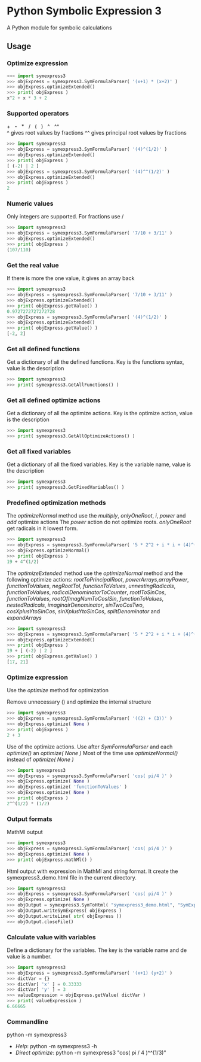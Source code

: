 # Python Symbolic Expression 3

A Python module for symbolic calculations

## Usage

### Optimize expression
```py
>>> import symexpress3
>>> objExpress = symexpress3.SymFormulaParser( '(x+1) * (x+2)' )
>>> objExpress.optimizeExtended()
>>> print( objExpress )
x^2 + x * 3 + 2
```

### Supported operators
\+&nbsp;&nbsp; \-&nbsp;&nbsp; \*&nbsp;&nbsp; \/&nbsp;&nbsp; \(&nbsp;&nbsp; \)&nbsp;&nbsp; \^&nbsp;&nbsp; \^\^
<br>
^ gives root values by fractions
^^ gives principal root values by fractions
```py
>>> import symexpress3
>>> objExpress = symexpress3.SymFormulaParser( '(4)^(1/2)' )
>>> objExpress.optimizeExtended()
>>> print( objExpress )
[ (-2) | 2 ]
>>> objExpress = symexpress3.SymFormulaParser( '(4)^^(1/2)' )
>>> objExpress.optimizeExtended()
>>> print( objExpress )
2
```
### Numeric values
Only integers are supported. For fractions use /
```py
>>> import symexpress3
>>> objExpress = symexpress3.SymFormulaParser( '7/10 + 3/11' )
>>> objExpress.optimizeExtended()
>>> print( objExpress )
(107/110)
```

### Get the real value
If there is more the one value, it gives an array back
```py
>>> import symexpress3
>>> objExpress = symexpress3.SymFormulaParser( '7/10 + 3/11' )
>>> objExpress.optimizeExtended()
>>> print( objExpress.getValue() )
0.9727272727272728
>>> objExpress = symexpress3.SymFormulaParser( '(4)^(1/2)' )
>>> objExpress.optimizeExtended()
>>> print( objExpress.getValue() )
[-2, 2]
```

### Get all defined functions
Get a dictionary of all the defined functions. Key is the functions syntax, value is the description
```py
>>> import symexpress3
>>> print( symexpress3.GetAllFunctions() )
```

### Get all defined optimize actions
Get a dictionary of all the optimize actions. Key is the optimize action, value is the description
```py
>>> import symexpress3
>>> print( symexpress3.GetAllOptimizeActions() )
```

### Get all fixed variables
Get a dictionary of all the fixed variables. Key is the variable name, value is the description
```py
>>> import symexpress3
>>> print( symexpress3.GetFixedVariables() )
```

### Predefined optimization methods
The *optimizeNormal* method use the *multiply*, *onlyOneRoot*, *i*, *power* and *add* optimize actions
The *power* action do not optimize roots. *onlyOneRoot* get radicals in it lowest form.
```py
>>> import symexpress3
>>> objExpress = symexpress3.SymFormulaParser( '5 * 2^2 + i * i + (4)^(1/2)' )
>>> objExpress.optimizeNormal()
>>> print( objExpress )
19 + 4^(1/2)
```
The *optimizeExtended* method use the *optimizeNormal* method and the following optimize actions:
*rootToPrincipalRoot*, *powerArrays*,*arrayPower*, *functionToValues*, *negRootToI*,
*functionToValues*, *unnestingRadicals*, *functionToValues*, *radicalDenominatorToCounter*,
*rootIToSinCos*, *functionToValues*, *rootOfImagNumToCosISin*, *functionToValues*,
*nestedRadicals*, *imaginairDenominator*, *sinTwoCosTwo*, *cosXplusYtoSinCos*,
*sinXplusYtoSinCos*, *splitDenominator* and *expandArrays*
```py
>>> import symexpress3
>>> objExpress = symexpress3.SymFormulaParser( '5 * 2^2 + i * i + (4)^(1/2)' )
>>> objExpress.optimizeExtended()
>>> print( objExpress )
19 + [ (-2) | 2 ]
>>> print( objExpress.getValue() )
[17, 21]
```

### Optimize expression
Use the *optimize* method for optimization

Remove unnecessary () and optimize the internal structure
```py
>>> import symexpress3
>>> objExpress = symexpress3.SymFormulaParser( '((2) + (3))' )
>>> objExpress.optimize( None )
>>> print( objExpress )
2 + 3
```
Use of the optimize actions.
Use after *SymFormulaParser* and each *optimize(<action>)* an *optimize( None )*
Most of the time use *optimizeNormal()* instead of *optimize( None )*
```py
>>> import symexpress3
>>> objExpress = symexpress3.SymFormulaParser( 'cos( pi/4 )' )
>>> objExpress.optimize( None )
>>> objExpress.optimize( 'functionToValues' )
>>> objExpress.optimize( None )
>>> print( objExpress )
2^^(1/2) * (1/2)
```

### Output formats
MathMl output
```py
>>> import symexpress3
>>> objExpress = symexpress3.SymFormulaParser( 'cos( pi/4 )' )
>>> objExpress.optimize( None )
>>> print( objExpress.mathMl() )
```
Html output with expression in MathMl and string format.
It create the symexpress3_demo.html file in the current directory.
```py
>>> import symexpress3
>>> objExpress = symexpress3.SymFormulaParser( 'cos( pi/4 )' )
>>> objExpress.optimize( None )
>>> objOutput = symexpress3.SymToHtml( "symexpress3_demo.html", "SymExpress 3 demo" )
>>> objOutput.writeSymExpress( objExpress )
>>> objOutput.writeLine( str( objExpress ))
>>> objOutput.closeFile()
```

### Calculate value with variables
Define a dictionary for the variables. The key is the variable name and de value is a number.
```py
>>> import symexpress3
>>> objExpress = symexpress3.SymFormulaParser( '(x+1) (y+2)' )
>>> dictVar = {}
>>> dictVar[ 'x' ] = 0.33333
>>> dictVar[ 'y' ] = 3
>>> valueExpression = objExpress.getValue( dictVar )
>>> print( valueExpression )
6.66665
```

### Commandline
python -m symexpress3

- *Help*: python -m symexpress3  -h
- *Direct optimize*: python -m symexpress3 "cos( pi / 4 )^^(1/3)"

